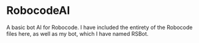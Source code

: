 # RobocodeAI
A basic bot AI for Robocode. I have included the entirety of the Robocode files here, as well as my bot, which I have named RSBot.
